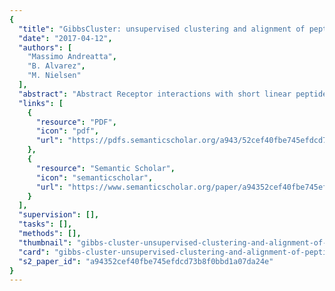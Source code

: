 ```yaml
---
{
  "title": "GibbsCluster: unsupervised clustering and alignment of peptide sequences",
  "date": "2017-04-12",
  "authors": [
    "Massimo Andreatta",
    "B. Alvarez",
    "M. Nielsen"
  ],
  "abstract": "Abstract Receptor interactions with short linear peptide fragments (ligands) are at the base of many biological signaling processes. Conserved and information-rich amino acid patterns, commonly called sequence motifs, shape and regulate these interactions. Because of the properties of a receptor-ligand system or of the assay used to interrogate it, experimental data often contain multiple sequence motifs. GibbsCluster is a powerful tool for unsupervised motif discovery because it can simultaneously cluster and align peptide data. The GibbsCluster 2.0 presented here is an improved version incorporating insertion and deletions accounting for variations in motif length in the peptide input. In basic terms, the program takes as input a set of peptide sequences and clusters them into meaningful groups. It returns the optimal number of clusters it identified, together with the sequence alignment and sequence motif characterizing each cluster. Several parameters are available to customize cluster analysis, including adjustable penalties for small clusters and overlapping groups and a trash cluster to remove outliers. As an example application, we used the server to deconvolute multiple specificities in large-scale peptidome data generated by mass spectrometry. The server is available at http://www.cbs.dtu.dk/services/GibbsCluster-2.0.",
  "links": [
    {
      "resource": "PDF",
      "icon": "pdf",
      "url": "https://pdfs.semanticscholar.org/a943/52cef40fbe745efdcd73b8f0bbd1a07da24e.pdf"
    },
    {
      "resource": "Semantic Scholar",
      "icon": "semanticscholar",
      "url": "https://www.semanticscholar.org/paper/a94352cef40fbe745efdcd73b8f0bbd1a07da24e"
    }
  ],
  "supervision": [],
  "tasks": [],
  "methods": [],
  "thumbnail": "gibbs-cluster-unsupervised-clustering-and-alignment-of-peptide-sequences-thumb.jpg",
  "card": "gibbs-cluster-unsupervised-clustering-and-alignment-of-peptide-sequences-card.jpg",
  "s2_paper_id": "a94352cef40fbe745efdcd73b8f0bbd1a07da24e"
}
---
```



